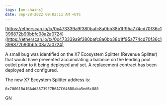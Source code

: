 ```yaml
---
tags: [on-chains]
date: Sep-28-2022 09:02:11 AM +UTC
---
```


[https://etherscan.io/tx/0x473339a9f380bafc8a0bb38b1ff95a774cd70f36c1396872b90bbfc08a2a0724](https://etherscan.io/tx/0x473339a9f380bafc8a0bb38b1ff95a774cd70f36c1396872b90bbfc08a2a0724)

A small bug was identified on the X7 Ecosystem Splitter (Revenue Splitter) that would have prevented accumulating a balance on the lending pool outlet prior to it being deployed and set. A replacement contract has been deployed and configured.

The new X7 Ecoystem Splitter address is:

    0x70001BA1BA4d85739E7B6A7C646B8aba5ed6c888

GN
